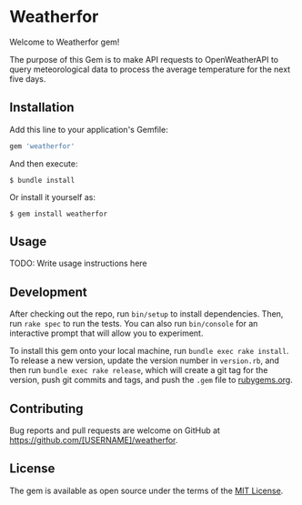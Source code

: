 # Weatherfor

Welcome to Weatherfor gem! 

The purpose of this Gem is to make API requests to OpenWeatherAPI to query meteorological data to process the average temperature for the next five days.

## Installation

Add this line to your application's Gemfile:

```ruby
gem 'weatherfor'
```

And then execute:

    $ bundle install

Or install it yourself as:

    $ gem install weatherfor

## Usage

TODO: Write usage instructions here

## Development

After checking out the repo, run `bin/setup` to install dependencies. Then, run `rake spec` to run the tests. You can also run `bin/console` for an interactive prompt that will allow you to experiment.

To install this gem onto your local machine, run `bundle exec rake install`. To release a new version, update the version number in `version.rb`, and then run `bundle exec rake release`, which will create a git tag for the version, push git commits and tags, and push the `.gem` file to [rubygems.org](https://rubygems.org).

## Contributing

Bug reports and pull requests are welcome on GitHub at https://github.com/[USERNAME]/weatherfor.


## License

The gem is available as open source under the terms of the [MIT License](https://opensource.org/licenses/MIT).
